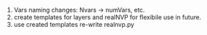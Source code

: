 1. Vars naming changes: Nvars -> numVars, etc.
2. create templates for layers and realNVP for flexibile use in future.
3. use created templates re-write realnvp.py
